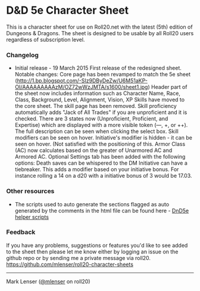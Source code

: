 # D&D 5e Character Sheet

This is a character sheet for use on Roll20.net with the latest (5th) edition of Dungeons & Dragons. The sheet is designed to be usable by all Roll20 users regardless of subscription level.

### Changelog

* Initial release - 19 March 2015
First release of the redesigned sheet.
  Notable changes:
  Core page has been revamped to match the 5e sheet (http://1.bp.blogspot.com/-SIz9DByDeZw/U6M51aKP-OI/AAAAAAAAAzM/OZ72wWzJMTA/s1600/sheet1.jpg)
  Header part of the sheet now includes information such as Character Name, Race, Class, Background, Level, Alignment, Vision, XP
  Skills have moved to the core sheet. The skill page has been removed.
  Skill proficiency automatically adds "Jack of All Trades" if you are unproficient and it is checked. There are 3 states now (Unproficient, Proficient, and Expertise) which are displayed with a more visible token (—, +, or ++). The full description can be seen when clicking the select box.
  Skill modifiers can be seen on hover.
  Initiative's modifier is hidden - it can be seen on hover. (Not satisfied with the positioning of this.
  Armor Class (AC) now calculates based on the greater of Unarmored AC and Armored AC.
  Optional Settings tab has been added with the following options:
      Death saves can be whispered to the DM
      Initiative can have a tiebreaker. This adds a modifier based on your initiative bonus. For instance rolling a 14 on a d20 with a initiative bonus of 3 would be 17.03.

### Other resources

* The scripts used to auto generate the sections flagged as auto generated by the comments in the html file can be found here - [DnD5e helper scripts](https://github.com/Actoba/DnD-5e-helper-scripts)

### Feedback

If you have any problems, suggestions or features you'd like to see added to the sheet then please let me know either by logging an issue on the github repo or by sending me a private message via roll20.
https://github.com/mlenser/roll20-character-sheets


---

Mark Lenser ([@mlenser](https://app.roll20.net/users/277007/mark) on roll20)

